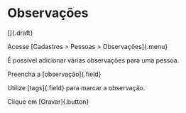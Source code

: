 # Observações

[]{.draft}

Acesse [Cadastros > Pessoas > Observações]{.menu}

É possível adicionar várias observações para uma pessoa.

Preencha a [observação]{.field}

Utilize [tags]{.field} para marcar a observação.

Clique em [Gravar]{.button}